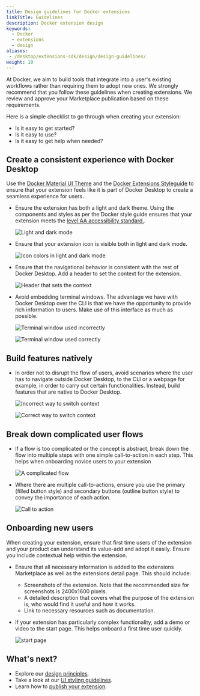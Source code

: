 ```yaml
---
title: Design guidelines for Docker extensions
linkTitle: Guidelines
description: Docker extension design
keywords:
  - Docker
  - extensions
  - design
aliases: 
 - /desktop/extensions-sdk/design/design-guidelines/
weight: 10
---
```


At Docker, we aim to build tools that integrate into a user's existing workflows rather than requiring them to adopt new ones. We strongly recommend that you follow these guidelines when creating extensions. We review and approve your Marketplace publication based on these requirements.

Here is a simple checklist to go through when creating your extension:
- Is it easy to get started?
- Is it easy to use?
- Is it easy to get help when needed?


## Create a consistent experience with Docker Desktop

Use the [Docker Material UI Theme](https://www.npmjs.com/package/@docker/docker-mui-theme) and the [Docker Extensions Styleguide](https://www.figma.com/file/U7pLWfEf6IQKUHLhdateBI/Docker-Design-Guidelines?node-id=1%3A28771) to ensure that your extension feels like it is part of Docker Desktop to create a seamless experience for users.

- Ensure the extension has both a light and dark theme. Using the components and styles as per the Docker style guide ensures that your extension meets the [level AA accessibility standard.](https://www.w3.org/WAI/WCAG2AA-Conformance).

  ![Light and dark mode](images/light_dark_mode.webp)

- Ensure that your extension icon is visible both in light and dark mode.

  ![Icon colors in light and dark mode](images/icon_colors.webp)

- Ensure that the navigational behavior is consistent with the rest of Docker Desktop. Add a header to set the context for the extension.

  ![Header that sets the context](images/header.webp)

- Avoid embedding terminal windows. The advantage we have with Docker Desktop over the CLI is that we have the opportunity to provide rich information to users. Make use of this interface as much as possible. 

  ![Terminal window used incorrectly](images/terminal_window_dont.webp)

  ![Terminal window used correctly](images/terminal_window_do.webp)

## Build features natively

- In order not to disrupt the flow of users, avoid scenarios where the user has to navigate outside Docker Desktop, to the CLI or a webpage for example, in order to carry out certain functionalities. Instead, build features that are native to Docker Desktop.

  ![Incorrect way to switch context](images/switch_context_dont.webp)

  ![Correct way to switch context](images/switch_context_do.webp)

## Break down complicated user flows

- If a flow is too complicated or the concept is abstract, break down the flow into multiple steps with one simple call-to-action in each step. This helps when onboarding novice users to your extension

  ![A complicated flow](images/complicated_flows.webp)

- Where there are multiple call-to-actions, ensure you use the primary (filled button style) and secondary buttons (outline button style) to convey the importance of each action.

  ![Call to action](images/cta.webp)

## Onboarding new users

When creating your extension, ensure that first time users of the extension and your product can understand its value-add and adopt it easily. Ensure you include contextual help within the extension.

- Ensure that all necessary information is added to the extensions Marketplace as well as the extensions detail page. This should include:
  - Screenshots of the extension. Note that the recommended size for screenshots is 2400x1600 pixels. 
  - A detailed description that covers what the purpose of the extension is, who would find it useful and how it works.
  - Link to necessary resources such as documentation.
- If your extension has particularly complex functionality, add a demo or video to the start page. This helps onboard a first time user quickly.

  ![start page](images/start_page.webp)

## What's next?

- Explore our [design principles](design-principles.md).
- Take a look at our [UI styling guidelines](index.md).
- Learn how to [publish your extension](../extensions/_index.md).
